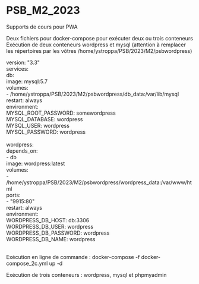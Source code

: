 # PSB_M2_2023
Supports de cours pour PWA

Deux fichiers pour docker-compose pour exécuter deux ou trois conteneurs 
Exécution de deux conteneurs wordpress et mysql 
(attention à remplacer les répertoires par les vôtres /home/ystroppa/PSB/2023/M2/psbwordpress)

version: "3.3" <br />
services: <br />
  db:  <br />
    image: mysql:5.7  <br />
    volumes:  <br />
      - /home/ystroppa/PSB/2023/M2/psbwordpress/db_data:/var/lib/mysql <br />
    restart: always <br />
    environment: <br />
      MYSQL_ROOT_PASSWORD: somewordpress <br />
      MYSQL_DATABASE: wordpress   <br />
      MYSQL_USER: wordpress       <br />
      MYSQL_PASSWORD: wordpress   <br />
<br />
  wordpress:   <br />
    depends_on:   <br />
      - db   <br />
    image: wordpress:latest   <br />
    volumes:    <br />
      - /home/ystroppa/PSB/2023/M2/psbwordpress/wordpress_data:/var/www/html   <br />
    ports:    <br />
      - "9915:80"    <br />
    restart: always    <br />
    environment:   <br />
      WORDPRESS_DB_HOST: db:3306    <br />
      WORDPRESS_DB_USER: wordpress   <br />
      WORDPRESS_DB_PASSWORD: wordpress   <br />
      WORDPRESS_DB_NAME: wordpress   <br />
<br />

Exécution en ligne de commande : docker-compose -f docker-compose_2c.yml up -d 



Exécution de trois conteneurs : wordpress, mysql et phpmyadmin 



